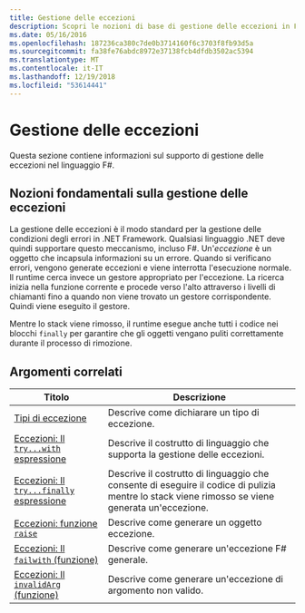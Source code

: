 ```yaml
---
title: Gestione delle eccezioni
description: Scopri le nozioni di base di gestione delle eccezioni in F# e fare clic sui collegamenti per le espressioni e funzioni di gestione delle eccezioni.
ms.date: 05/16/2016
ms.openlocfilehash: 187236ca380c7de0b3714160f6c3703f8fb93d5a
ms.sourcegitcommit: fa38fe76abdc8972e37138fcb4dfdb3502ac5394
ms.translationtype: MT
ms.contentlocale: it-IT
ms.lasthandoff: 12/19/2018
ms.locfileid: "53614441"
---
```

# <a name="exception-handling"></a>Gestione delle eccezioni

Questa sezione contiene informazioni sul supporto di gestione delle eccezioni nel linguaggio F#.

## <a name="exception-handling-basics"></a>Nozioni fondamentali sulla gestione delle eccezioni
La gestione delle eccezioni è il modo standard per la gestione delle condizioni degli errori in .NET Framework. Qualsiasi linguaggio .NET deve quindi supportare questo meccanismo, incluso F#. Un'*eccezione* è un oggetto che incapsula informazioni su un errore. Quando si verificano errori, vengono generate eccezioni e viene interrotta l'esecuzione normale. Il runtime cerca invece un gestore appropriato per l'eccezione. La ricerca inizia nella funzione corrente e procede verso l'alto attraverso i livelli di chiamanti fino a quando non viene trovato un gestore corrispondente. Quindi viene eseguito il gestore.

Mentre lo stack viene rimosso, il runtime esegue anche tutti i codice nei blocchi `finally` per garantire che gli oggetti vengano puliti correttamente durante il processo di rimozione.

## <a name="related-topics"></a>Argomenti correlati

|Titolo|Descrizione|
|-----|-----------|
|[Tipi di eccezione](exception-types.md)|Descrive come dichiarare un tipo di eccezione.|
|[Eccezioni: Il `try...with` espressione](the-try-with-expression.md)|Descrive il costrutto di linguaggio che supporta la gestione delle eccezioni.|
|[Eccezioni: Il `try...finally` espressione](the-try-finally-expression.md)|Descrive il costrutto di linguaggio che consente di eseguire il codice di pulizia mentre lo stack viene rimosso se viene generata un'eccezione.|
|[Eccezioni: funzione `raise`](the-raise-Function.md)|Descrive come generare un oggetto eccezione.|
|[Eccezioni: Il `failwith` (funzione)](the-failwith-function.md)|Descrive come generare un'eccezione F# generale.|
|[Eccezioni: Il `invalidArg` (funzione)](the-invalidArg-function.md)|Descrive come generare un'eccezione di argomento non valido.|